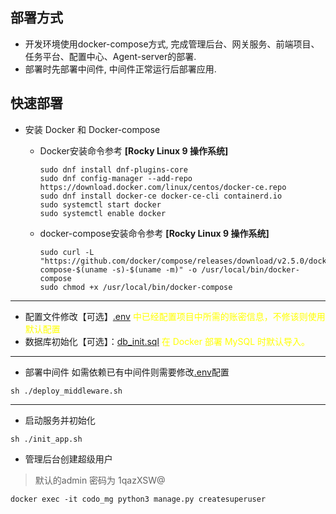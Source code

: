
## 部署方式
- 开发环境使用docker-compose方式, 完成管理后台、网关服务、前端项目、任务平台、配置中心、Agent-server的部署.
- 部署时先部署中间件, 中间件正常运行后部署应用.

## 快速部署

- 安装 Docker 和 Docker-compose
  - Docker安装命令参考 **[Rocky Linux 9 操作系统]**
    ```shell
    sudo dnf install dnf-plugins-core
    sudo dnf config-manager --add-repo https://download.docker.com/linux/centos/docker-ce.repo
    sudo dnf install docker-ce docker-ce-cli containerd.io
    sudo systemctl start docker
    sudo systemctl enable docker
    ```

  - docker-compose安装命令参考 **[Rocky Linux 9 操作系统]**
    ```shell
    sudo curl -L "https://github.com/docker/compose/releases/download/v2.5.0/docker-compose-$(uname -s)-$(uname -m)" -o /usr/local/bin/docker-compose
    sudo chmod +x /usr/local/bin/docker-compose
    ```

---

- 配置文件修改【可选】[.env](.env) <span style="color: yellow;">
  中已经配置项目中所需的账密信息，不修该则使用默认配置</span>
- 数据库初始化【可选】：[db_init.sql](db_init.sql) <span style="color: yellow;"> 在 Docker 部署 MySQL 时默认导入。

---

- 部署中间件 如需依赖已有中间件则需要修改[.env](.env)配置

```shell
sh ./deploy_middleware.sh
```

---

- 启动服务并初始化

```shell
sh ./init_app.sh
```

- 管理后台创建超级用户

> 默认的admin 密码为 1qazXSW@

```shell
docker exec -it codo_mg python3 manage.py createsuperuser
```

